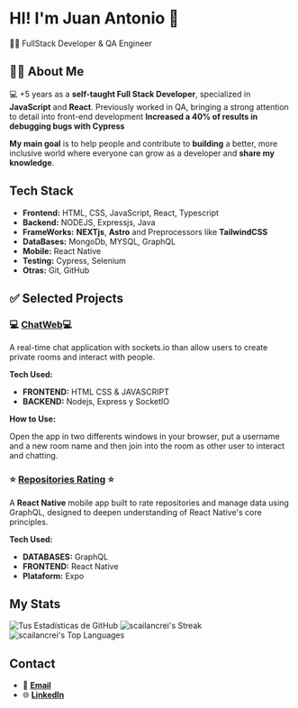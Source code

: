 # HI! I'm Juan Antonio 👋

👨‍💻 FullStack Developer &  QA Engineer

## 👨‍💻 About Me

💻 +5 years as a **self-taught Full Stack Developer**, specialized in **JavaScript** and **React**. 
Previously worked in QA, bringing a strong attention to detail into front-end development **Increased a 40% of results in debugging bugs with Cypress**

**My main goal** is to help people and contribute to **building** a better, more inclusive world where everyone can grow as a developer and **share my knowledge**.


## Tech Stack	

- **Frontend:** HTML, CSS, JavaScript, React, Typescript
- **Backend:** NODEJS, Expressjs, Java
- **FrameWorks:** **NEXTjs**, **Astro** and Preprocessors like **TailwindCSS**
- **DataBases:** MongoDb, MYSQL, GraphQL
- **Mobile:** React Native
- **Testing:** Cypress, Selenium
- **Otras:** Git, GitHub

## ✅ Selected Projects

### 💻 [ChatWeb](https://chatweb-1-b6sy.onrender.com/)💻
A real-time chat application with sockets.io than allow users to create private rooms and interact with people.

**Tech Used:**
- **FRONTEND:** HTML CSS & JAVASCRIPT
- **BACKEND:** Nodejs, Express y SocketIO

**How to Use:**

Open the app in two differents windows in your browser, put a username and a new room name and then join into the room as other user to interact and chatting.


### ⭐ [Repositories Rating](https://github.com/scailancrei/github-rate-repository) ⭐
A **React Native** mobile app built to rate repositories and manage data using GraphQL, designed to deepen understanding of React Native's core principles.

**Tech Used:**

- **DATABASES:** GraphQL
- **FRONTEND:** React Native
- **Plataform:** Expo

## My Stats

![Tus Estadísticas de GitHub](https://github-readme-stats.vercel.app/api?username=scailancrei&show_icons=true&theme=tokyonight)
![scailancrei's Streak](https://github-readme-streak-stats.herokuapp.com/?user=scailancrei&theme=tokyonight&hide_border=true)
![scailancrei's Top Languages](https://github-readme-stats.vercel.app/api/top-langs/?username=scailancrei&theme=tokyonight&show_icons=true&hide_border=true&layout=compact)


## Contact

- 📧 **[Email](mailto:juanantonio.dev@hotmail.com)**
- 🌐 **[LinkedIn](https://www.linkedin.com/in/juan-antonio-pérez-lores/)**
